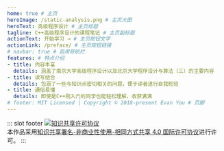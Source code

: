 ```yaml
---
home: true # 主页
heroImage: /static-analysis.png # 主页大图
heroText: 高级程序设计 # 主页标题
tagline: C++高级程序设计的课程笔记 # 主页副标题
actionText: 开始学习 → # 主页按钮文字
actionLink: /preface/ # 主页按钮链接
# navbar: true # 启用导航栏
features: # 特点介绍
- title: 内容丰富
  details: 涵盖了南京大学高级程序设计以及北京大学程序设计与算法（三）的主要内容
- title: 读写结合
  details: 包涵了一些与知识点密切相关的问题，便于读者进行自我检验
- title: 通俗易懂
  details: 即使是C++刚入门的同学也能轻松理解，收获满满
# footer: MIT Licensed | Copyright © 2018-present Evan You # 页脚
---
```


<!-- 使用markdown插槽来设置页脚 -->

::: slot footer
<a rel="license" href="http://creativecommons.org/licenses/by-nc-sa/4.0/"><img alt="知识共享许可协议" style="border-width:0" src="https://i.creativecommons.org/l/by-nc-sa/4.0/88x31.png" /></a><br />本作品采用<a rel="license" href="http://creativecommons.org/licenses/by-nc-sa/4.0/">知识共享署名-非商业性使用-相同方式共享 4.0 国际许可协议</a>进行许可。
:::


